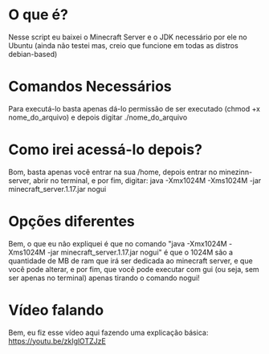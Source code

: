 # O que é?
Nesse script eu baixei o Minecraft Server e o JDK necessário por ele no Ubuntu (ainda não testei mas, creio que funcione em todas as distros debian-based)
# Comandos Necessários
Para executá-lo basta apenas dá-lo permissão de ser executado (chmod +x nome_do_arquivo) e depois digitar ./nome_do_arquivo
# Como irei acessá-lo depois?
Bom, basta apenas você entrar na sua /home, depois entrar no minezinn-server, abrir no terminal, e por fim, digitar:
 java -Xmx1024M -Xms1024M -jar minecraft_server.1.17.jar nogui 
# Opções diferentes
Bem, o que eu não expliquei é que no comando  "java -Xmx1024M -Xms1024M -jar minecraft_server.1.17.jar nogui" é que o 1024M são a quantidade de MB de ram que irá ser dedicada ao minecraft server, e que você pode alterar, e por fim, que você pode executar com gui (ou seja, sem ser apenas no terminal) apenas tirando o comando nogui!
# Vídeo falando
Bem, eu fiz esse vídeo aqui fazendo uma explicação básica: 
https://youtu.be/zkIglOTZJzE
